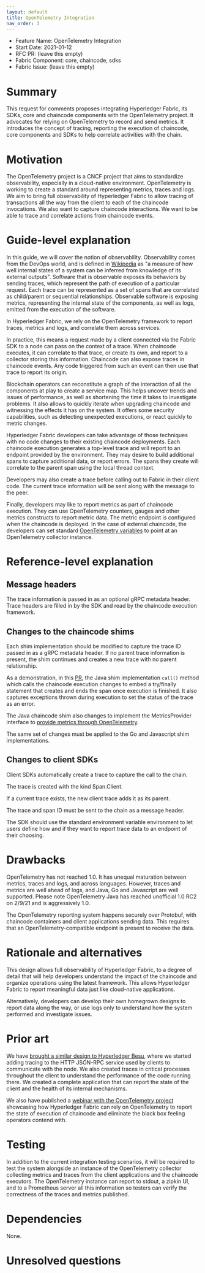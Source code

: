 ```yaml
---
layout: default
title: OpenTelemetry Integration
nav_order: 3
---
```


- Feature Name: OpenTelemetry Integration
- Start Date: 2021-01-12
- RFC PR: (leave this empty)
- Fabric Component: core, chaincode, sdks
- Fabric Issue: (leave this empty)

# Summary
[summary]: #summary

This request for comments proposes integrating Hyperledger Fabric, its SDKs, core and chaincode components 
with the OpenTelemetry project. It advocates for relying on OpenTelemetry to record and send metrics.
It introduces the concept of tracing, reporting the execution of chaincode, core components and SDKs to help correlate activities with the chain.

# Motivation
[motivation]: #motivation

The OpenTelemetry project is a CNCF project that aims to standardize observability, especially in a cloud-native environment.
OpenTelemetry is working to create a standard around representing metrics, traces and logs.
We aim to bring full observability of Hyperledger Fabric to allow tracing of transactions all the way from the client
to each of the chaincode invocations. We also want to capture chaincode interactions.
We want to be able to trace and correlate actions from chaincode events.


# Guide-level explanation
[guide-level-explanation]: #guide-level-explanation

In this guide, we will cover the notion of observability. Observability comes from the DevOps world, and is defined in
[Wikipedia](https://en.wikipedia.org/wiki/Observability) as "a measure of how well internal states of a system 
can be inferred from knowledge of its external outputs".
Software that is observable exposes its behaviors by sending traces, which represent the path of execution of a particular request.
Each trace can be represented as a set of spans that are correlated as child/parent or sequential relationships.
Observable software is exposing metrics, representing the internal state of the components, as well as logs, emitted from the execution of the software.

In Hyperledger Fabric, we rely on the OpenTelemetry framework to report traces, metrics and logs, and correlate them across services.

In practice, this means a request made by a client connected via the Fabric SDK to a node can pass on the context of a trace. 
When chaincode executes, it can correlate to that trace, or create its own, and report to a collector storing this information.
Chaincode can also expose traces in chaincode events. Any code triggered from such an event can then use that trace to report its origin.

Blockchain operators can reconstitute a graph of the interaction of all the components at play to create a service map.
This helps uncover trends and issues of performance, as well as shortening the time it takes to investigate problems.
It also allows to quickly iterate when upgrading chaincode and witnessing the effects it has on the system.
It offers some security capabilities, such as detecting unexpected executions, or react quickly to metric changes.

Hyperledger Fabric developers can take advantage of those techniques with no code changes to their existing chaincode deployments.
Each chaincode execution generates a top-level trace and will report to an endpoint provided by the environment.
They may desire to build additional spans to capture additional data, or report errors. The spans they create will 
correlate to the parent span using the local thread context.

Developers may also create a trace before calling out to Fabric in their client code.
The current trace information will be sent along with the message to the peer.

Finally, developers may like to report metrics as part of chaincode execution. They can use OpenTelemetry counters,
gauges and other metrics constructs to report metric data.
The metric endpoint is configured when the chaincode is deployed. 
In the case of external chaincode, the developers can set standard [OpenTelemetry variables](https://github.com/open-telemetry/opentelemetry-specification/blob/master/specification/sdk-environment-variables.md)
to point at an OpenTelemetry collector instance.

# Reference-level explanation
[reference-level-explanation]: #reference-level-explanation

## Message headers

The trace information is passed in as an optional gRPC metadata header.
Trace headers are filled in by the SDK and read by the chaincode execution framework.

## Changes to the chaincode shims

Each shim implementation should be modified to capture the trace ID passed in as a gRPC metadata header.
If no parent trace information is present, the shim continues and creates a new trace with no parent relationship.

As a demonstration, in this [PR](https://github.com/hyperledger/fabric-chaincode-java/pull/153/files#diff-db5cb40a9966f929cdf9963d606b8961248f94aac09ed150491fdc41e73d82b9R94), the Java shim implementation `call()` method which calls the chaincode execution changes to embed a try/finally statement
that creates and ends the span once execution is finished. It also captures exceptions thrown during execution to set the status of the trace as an error.

The Java chaincode shim also changes to implement the MetricsProvider interface to [provide metrics through OpenTelemetry](https://github.com/hyperledger/fabric-chaincode-java/pull/153/files#diff-d97166bc281ed3eec5bb83ccd164698c2ee3ae1bd5e8e4ab6a8ea1d86068e951R24).

The same set of changes must be applied to the Go and Javascript shim implementations.

## Changes to client SDKs

Client SDKs automatically create a trace to capture the call to the chain.

The trace is created with the kind Span.Client.

If a current trace exists, the new client trace adds it as its parent.

The trace and span ID must be sent to the chain as a message header.

The SDK should use the standard environment variable environment to let users define how and if they want to report
trace data to an endpoint of their choosing.

# Drawbacks
[drawbacks]: #drawbacks

OpenTelemetry has not reached 1.0. It has unequal maturation between metrics, traces and logs, and across languages.
However, traces and metrics are well ahead of logs, and Java, Go and Javascript are well supported.
Please note OpenTelemetry Java has reached unofficial 1.0 RC2 on 2/9/21 and is aggressively 1.0.

The OpenTelemetry reporting system happens securely over Protobuf, with chaincode containers and client applications sending data.
This requires that an OpenTelemetry-compatible endpoint is present to receive the data.

# Rationale and alternatives
[alternatives]: #alternatives

This design allows full observability of Hyperledger Fabric, to a degree of detail that will help developers understand
the impact of the chaincode and organize operations using the latest framework. This allows Hyperledger Fabric
to report meaningful data just like cloud-native applications.

Alternatively, developers can develop their own homegrown designs to report data along the way, or use logs only
to understand how the system performed and investigate issues.

# Prior art
[prior-art]: #prior-art

We have [brought a similar design to Hyperledger Besu](https://github.com/hyperledger/besu/pull/1557), 
where we started adding tracing to the HTTP JSON-RPC service
used by clients to communicate with the node. We also created traces in critical processes throughout the client
to understand the performance of the code running there. We created a complete application that can report the state
of the client and the health of its internal mechanisms.

We also have published a [webinar with the OpenTelemetry project](https://www.cncf.io/webinars/observability-of-multi-party-computation-with-opentelemetry/)
showcasing how Hyperledger Fabric can rely on OpenTelemetry to report the state of execution of chaincode and 
eliminate the black box feeling operators contend with.


# Testing
[testing]: #testing

In addition to the current integration testing scenarios, it will be required to test the system alongside an instance
of the OpenTelemetry collector collecting metrics and traces from the client applications and the chaincode executors.
The OpenTelemetry instance can report to stdout, a zipkin UI, and to a Prometheus server all this information
so testers can verify the correctness of the traces and metrics published.

# Dependencies
[dependencies]: #dependencies

None.

# Unresolved questions
[unresolved]: #unresolved-questions

